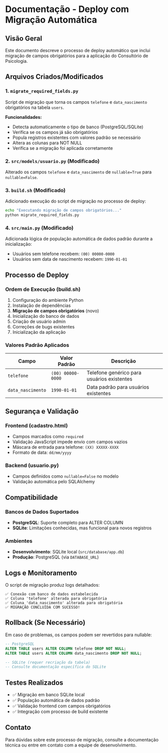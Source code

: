 # Documentação - Deploy com Migração Automática

## Visão Geral

Este documento descreve o processo de deploy automático que inclui migração de campos obrigatórios para a aplicação do Consultório de Psicologia.

## Arquivos Criados/Modificados

### 1. `migrate_required_fields.py`
Script de migração que torna os campos `telefone` e `data_nascimento` obrigatórios na tabela `users`.

**Funcionalidades:**
- Detecta automaticamente o tipo de banco (PostgreSQL/SQLite)
- Verifica se os campos já são obrigatórios
- Popula registros existentes com valores padrão se necessário
- Altera as colunas para NOT NULL
- Verifica se a migração foi aplicada corretamente

### 2. `src/models/usuario.py` (Modificado)
Alterado os campos `telefone` e `data_nascimento` de `nullable=True` para `nullable=False`.

### 3. `build.sh` (Modificado)
Adicionado execução do script de migração no processo de deploy:
```bash
echo "Executando migração de campos obrigatórios..."
python migrate_required_fields.py
```

### 4. `src/main.py` (Modificado)
Adicionada lógica de população automática de dados padrão durante a inicialização:
- Usuários sem telefone recebem: `(00) 00000-0000`
- Usuários sem data de nascimento recebem: `1990-01-01`

## Processo de Deploy

### Ordem de Execução (build.sh)
1. Configuração do ambiente Python
2. Instalação de dependências
3. **Migração de campos obrigatórios** (novo)
4. Inicialização do banco de dados
5. Criação de usuário admin
6. Correções de bugs existentes
7. Inicialização da aplicação

### Valores Padrão Aplicados

| Campo | Valor Padrão | Descrição |
|-------|--------------|-----------|
| `telefone` | `(00) 00000-0000` | Telefone genérico para usuários existentes |
| `data_nascimento` | `1990-01-01` | Data padrão para usuários existentes |

## Segurança e Validação

### Frontend (cadastro.html)
- Campos marcados como `required`
- Validação JavaScript impede envio com campos vazios
- Máscara de entrada para telefone: `(XX) XXXXX-XXXX`
- Formato de data: `dd/mm/yyyy`

### Backend (usuario.py)
- Campos definidos como `nullable=False` no modelo
- Validação automática pelo SQLAlchemy

## Compatibilidade

### Bancos de Dados Suportados
- **PostgreSQL**: Suporte completo para ALTER COLUMN
- **SQLite**: Limitações conhecidas, mas funcional para novos registros

### Ambientes
- **Desenvolvimento**: SQLite local (`src/database/app.db`)
- **Produção**: PostgreSQL (via `DATABASE_URL`)

## Logs e Monitoramento

O script de migração produz logs detalhados:
```
✅ Conexão com banco de dados estabelecida
✅ Coluna 'telefone' alterada para obrigatória
✅ Coluna 'data_nascimento' alterada para obrigatória
✅ MIGRAÇÃO CONCLUÍDA COM SUCESSO!
```

## Rollback (Se Necessário)

Em caso de problemas, os campos podem ser revertidos para nullable:

```sql
-- PostgreSQL
ALTER TABLE users ALTER COLUMN telefone DROP NOT NULL;
ALTER TABLE users ALTER COLUMN data_nascimento DROP NOT NULL;

-- SQLite (requer recriação da tabela)
-- Consulte documentação específica do SQLite
```

## Testes Realizados

- ✅ Migração em banco SQLite local
- ✅ População automática de dados padrão
- ✅ Validação frontend com campos obrigatórios
- ✅ Integração com processo de build existente

## Contato

Para dúvidas sobre este processo de migração, consulte a documentação técnica ou entre em contato com a equipe de desenvolvimento.